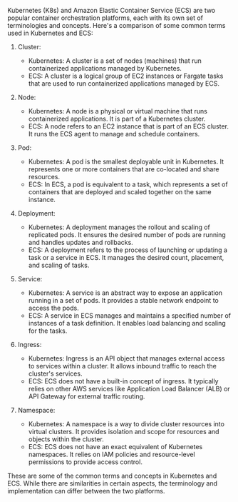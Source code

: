 Kubernetes (K8s) and Amazon Elastic Container Service (ECS) are two popular container orchestration platforms, each with its own set of terminologies and concepts. Here's a comparison of some common terms used in Kubernetes and ECS:

1. Cluster:
    - Kubernetes: A cluster is a set of nodes (machines) that run containerized applications managed by Kubernetes.
    - ECS: A cluster is a logical group of EC2 instances or Fargate tasks that are used to run containerized applications managed by ECS.

2. Node:
    - Kubernetes: A node is a physical or virtual machine that runs containerized applications. It is part of a Kubernetes cluster.
    - ECS: A node refers to an EC2 instance that is part of an ECS cluster. It runs the ECS agent to manage and schedule containers.

3. Pod:
    - Kubernetes: A pod is the smallest deployable unit in Kubernetes. It represents one or more containers that are co-located and share resources.
    - ECS: In ECS, a pod is equivalent to a task, which represents a set of containers that are deployed and scaled together on the same instance.

4. Deployment:
    - Kubernetes: A deployment manages the rollout and scaling of replicated pods. It ensures the desired number of pods are running and handles updates and rollbacks.
    - ECS: A deployment refers to the process of launching or updating a task or a service in ECS. It manages the desired count, placement, and scaling of tasks.

5. Service:
    - Kubernetes: A service is an abstract way to expose an application running in a set of pods. It provides a stable network endpoint to access the pods.
    - ECS: A service in ECS manages and maintains a specified number of instances of a task definition. It enables load balancing and scaling for the tasks.

6. Ingress:
    - Kubernetes: Ingress is an API object that manages external access to services within a cluster. It allows inbound traffic to reach the cluster's services.
    - ECS: ECS does not have a built-in concept of ingress. It typically relies on other AWS services like Application Load Balancer (ALB) or API Gateway for external traffic routing.

7. Namespace:
    - Kubernetes: A namespace is a way to divide cluster resources into virtual clusters. It provides isolation and scope for resources and objects within the cluster.
    - ECS: ECS does not have an exact equivalent of Kubernetes namespaces. It relies on IAM policies and resource-level permissions to provide access control.

These are some of the common terms and concepts in Kubernetes and ECS. While there are similarities in certain aspects, the terminology and implementation can differ between the two platforms.